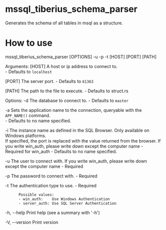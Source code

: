 # mssql_tiberius_schema_parser
Generates the schema of all tables in msql as a structure.

# How to use
mssql_tiberius_schema_parser [OPTIONS] -u <USER> -p <PASSWORD> -t <TYPE> [HOST] [PORT] [PATH]  

Arguments:
  [HOST]
          A host or ip address to connect to.        
          - Defaults to `localhost`

  [PORT]
          The server port.
          - Defaults to `61363`

  [PATH]
          The path to the file to execute.
          - Defaults to struct.rs

Options:
  -d <DATABASE>
          The database to connect to.
          - Defaults to `master`

  -a <APPLICATION NAME>
          Sets the application name to the connection,
          queryable with the `APP_NAME()` command.   
          - Defaults to no name specified.

  -i <INSTANCE NAME>
          The instance name as defined in the SQL Browser.
          Only available on Windows platforms.       
          If specified, the port is replaced with the value returned from the browser.
          If you write win_auth, please write down except the computer name
          - Required for win_auth
          - Defaults to no name specified.

  -u <USER>
          The user to connect with.
          If you write win_auth, please write down except the computer name
          - Required

  -p <PASSWORD>
          The password to connect with.
          - Required

  -t <TYPE>
          The authentication type to use.
          - Required

          Possible values:
          - win_auth:    Use Windows Authentication  
          - server_auth: Use SQL Server Authentication

  -h, --help
          Print help (see a summary with '-h')       

  -V, --version
          Print version

